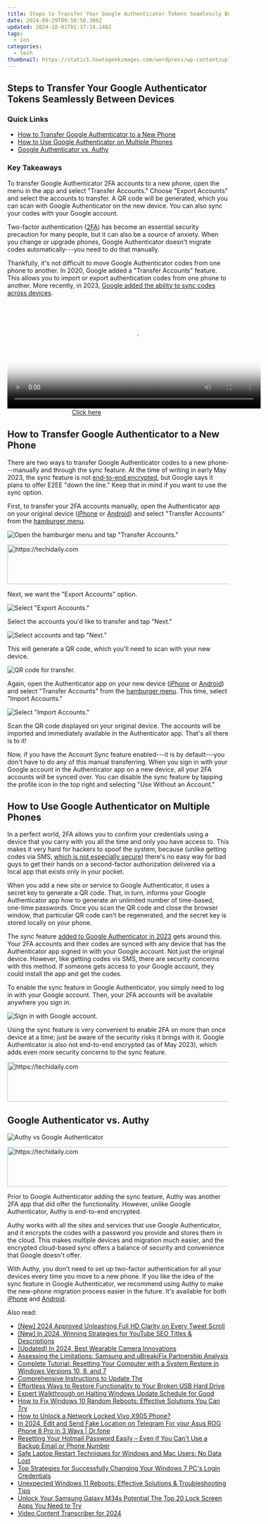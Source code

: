 ```yaml
---
title: Steps to Transfer Your Google Authenticator Tokens Seamlessly Between Devices
date: 2024-09-29T09:50:50.306Z
updated: 2024-10-01T01:17:14.146Z
tags:
  - ios
categories:
  - tech
thumbnail: https://static1.howtogeekimages.com/wordpress/wp-content/uploads/2019/07/Google-Authenticator-hero-1.jpg
---
```


## Steps to Transfer Your Google Authenticator Tokens Seamlessly Between Devices

### Quick Links

* [How to Transfer Google Authenticator to a New Phone](https://visual-screen-recording.techidaily.com/updated-hitting-the-high-score-in-ps4-game-capture-mastery/)
* [How to Use Google Authenticator on Multiple Phones](https://smart-video-editing.techidaily.com/updated-2024-approved-download-royalty-free-videos-from-these-top-websites/)
* [Google Authenticator vs. Authy](https://desktop-recording.techidaily.com/updated-in-2024-insider-guide-recording-full-desktop-scenes-in-w8/)

### Key Takeaways

 To transfer Google Authenticator 2FA accounts to a new phone, open the menu in the app and select "Transfer Accounts." Choose "Export Accounts" and select the accounts to transfer. A QR code will be generated, which you can scan with Google Authenticator on the new device. You can also sync your codes with your Google account.

 Two-factor authentication ([2FA](https://howto.techidaily.com/spotify-keeps-crashing-a-complete-list-of-fixes-you-can-use-on-zte-nubia-z60-ultra-drfone-by-drfone-fix-android-problems-fix-android-problems/)) has become an essential security precaution for many people, but it can also be a source of anxiety. When you change or upgrade phones, Google Authenticator doesn't migrate codes automatically---you need to do that manually.

 Thankfully, it's not difficult to move Google Authenticator codes from one phone to another. In 2020, Google added a "Transfer Accounts" feature. This allows you to import or export authentication codes from one phone to another. More recently, in 2023, [Google added the ability to sync codes across devices](https://some-guidance.techidaily.com/new-the-photographers-guide-to-maximizing-lunapic-potential/).

<!-- affiliate ads begin -->
<span id="1982596">
					<video width="576" height="240" style="cursor:pointer"
           poster="//a.impactradius-go.com/display-clicktoplayimage/1982596.png"
           onclick="if(!this.playClicked){this.play();this.setAttribute('controls',true);this.playClicked=true;}">
	   <source src="//a.impactradius-go.com/display-ad/22993-1982596">
	   <img src="//a.impactradius-go.com/display-clicktoplayimage/1982596.png" style="border: none; height: 100%; width: 100%; object-fit: contain">
	</video>
	<div style="width:360px;text-align:center"><a href="javascript:window.open(decodeURIComponent('https%3A%2F%2Fhomestyler.sjv.io%2Fc%2F5597632%2F1982596%2F22993'), '_blank');void(0);">Click here</a></div>
</span>
<img height="0" width="0" src="https://imp.pxf.io/i/5597632/1982596/22993" style="position:absolute;visibility:hidden;" border="0" />
<!-- affiliate ads end -->

##  How to Transfer Google Authenticator to a New Phone

 There are two ways to transfer Google Authenticator codes to a new phone---manually and through the sync feature. At the time of writing in early May 2023, the sync feature is not [end-to-end encrypted](https://extra-hints.techidaily.com/new-13-creative-ways-to-save-and-store-online-audio-broadcasts/), but Google says it plans to offer E2EE "down the line." Keep that in mind if you want to use the sync option.

 First, to transfer your 2FA accounts manually, open the Authenticator app on your original device ([iPhone](https://apps.apple.com/us/app/google-authenticator/id388497605) or [Android](https://www.anrdoezrs.net/links/3607085/type/dlg/sid/UUhtgUeUpU213734/https://play.google.com/store/apps/details?id=com.google.android.apps.authenticator2&hl=en%5FUS&gl=US)) and select "Transfer Accounts" from the [hamburger menu](https://review-topics.techidaily.com/recover-your-contacts-after-oppo-reno-8t-has-been-deleted-by-fonelab-android-recover-contacts/).

![Open the hamburger menu and tap "Transfer Accounts."](https://static1.howtogeekimages.com/wordpress/wp-content/uploads/2019/07/2023-05-02_16-03-52.jpg) 

<!-- affiliate ads begin -->
<a href="https://aligracehair.sjv.io/c/5597632/1948954/19272" target="_top" id="1948954">
  <img src="//a.impactradius-go.com/display-ad/19272-1948954" border="0" alt="https://techidaily.com" width="728" height="90"/>
</a>
<img height="0" width="0" src="https://aligracehair.sjv.io/i/5597632/1948954/19272" style="position:absolute;visibility:hidden;" border="0" />
<!-- affiliate ads end -->

 Next, we want the "Export Accounts" option.

![Select "Export Accounts."](https://static1.howtogeekimages.com/wordpress/wp-content/uploads/2019/07/2023-05-02_15-53-23.jpg) 

 Select the accounts you'd like to transfer and tap "Next."

![Select accounts and tap "Next."](https://static1.howtogeekimages.com/wordpress/wp-content/uploads/2019/07/2023-05-02_16-06-18.jpg) 

 This will generate a QR code, which you'll need to scan with your new device.

![QR code for transfer.](https://static1.howtogeekimages.com/wordpress/wp-content/uploads/2019/07/2023-05-02_15-53-38.jpg) 

 Again, open the Authenticator app on your new device ([iPhone](https://apps.apple.com/us/app/google-authenticator/id388497605) or [Android](https://www.anrdoezrs.net/links/3607085/type/dlg/sid/UUhtgUeUpU213734/https://play.google.com/store/apps/details?id=com.google.android.apps.authenticator2&hl=en%5FUS&gl=US)) and select "Transfer Accounts" from the [hamburger menu](https://review-topics.techidaily.com/recover-your-contacts-after-oppo-reno-8t-has-been-deleted-by-fonelab-android-recover-contacts/). This time, select "Import Accounts."

![Select "Import Accounts."](https://static1.howtogeekimages.com/wordpress/wp-content/uploads/2019/07/2023-05-02_16-05-37.jpg) 

 Scan the QR code displayed on your original device. The accounts will be imported and immediately available in the Authenticator app. That's all there is to it!

 Now, if you have the Account Sync feature enabled---it is by default---you don't have to do any of this manual transferring. When you sign in with your Google account in the Authenticator app on a new device, all your 2FA accounts will be synced over. You can disable the sync feature by tapping the profile icon in the top right and selecting "Use Without an Account."

##  How to Use Google Authenticator on Multiple Phones

 In a perfect world, 2FA allows you to confirm your credentials using a device that you carry with you all the time and only you have access to. This makes it very hard for hackers to spoof the system, because (unlike getting codes via SMS, [which is not especially secure](https://fake-location.techidaily.com/wondering-the-best-alternative-to-hola-on-google-pixel-7a-here-is-the-answer-drfone-by-drfone-virtual-android/)) there's no easy way for bad guys to get their hands on a second-factor authorization delivered via a local app that exists only in your pocket.

 When you add a new site or service to Google Authenticator, it uses a secret key to generate a QR code. That, in turn, informs your Google Authenticator app how to generate an unlimited number of time-based, one-time passwords. Once you scan the QR code and close the browser window, that particular QR code can't be regenerated, and the secret key is stored locally on your phone.

 The sync feature [added to Google Authenticator in 2023](https://some-guidance.techidaily.com/new-the-photographers-guide-to-maximizing-lunapic-potential/) gets around this. Your 2FA accounts and their codes are synced with any device that has the Authenticator app signed in with your Google account. Not just the original device. However, like getting codes vis SMS, there are security concerns with this method. If someone gets access to your Google account, they could install the app and get the codes.

 To enable the sync feature in Google Authenticator, you simply need to log in with your Google account. Then, your 2FA accounts will be available anywhere you sign in.

![Sign in with Google account.](https://static1.howtogeekimages.com/wordpress/wp-content/uploads/2019/07/2023-05-02_15-38-27.jpg) 

 Using the sync feature is very convenient to enable 2FA on more than once device at a time; just be aware of the security risks it brings with it. Google Authenticator is also not end-to-end encrypted (as of May 2023), which adds even more security concerns to the sync feature.

<!-- affiliate ads begin -->
<a href="https://ephamedtechinc.pxf.io/c/5597632/2136626/26400" target="_top" id="2136626">
  <img src="//a.impactradius-go.com/display-ad/26400-2136626" border="0" alt="https://techidaily.com" width="728" height="90"/>
</a>
<img height="0" width="0" src="https://ephamedtechinc.pxf.io/i/5597632/2136626/26400" style="position:absolute;visibility:hidden;" border="0" />
<!-- affiliate ads end -->

##  Google Authenticator vs. Authy

![Authy vs Google Authenticator](https://static1.howtogeekimages.com/wordpress/wp-content/uploads/2019/07/authy-google-authenticator.jpg) 

<!-- affiliate ads begin -->
<a href="https://appsumo.8odi.net/c/5597632/2075471/7443" target="_top" id="2075471">
  <img src="//a.impactradius-go.com/display-ad/7443-2075471" border="0" alt="https://techidaily.com" width="728" height="90"/>
</a>
<img height="0" width="0" src="https://appsumo.8odi.net/i/5597632/2075471/7443" style="position:absolute;visibility:hidden;" border="0" />
<!-- affiliate ads end -->

 Prior to Google Authenticator adding the sync feature, Authy was another 2FA app that did offer the functionality. However, unlike Google Authenticator, Authy is end-to-end encrypted.

 Authy works with all the sites and services that use Google Authenticator, and it encrypts the codes with a password you provide and stores them in the cloud. This makes multiple devices and migration much easier, and the encrypted cloud-based sync offers a balance of security and convenience that Google doesn't offer.

 With Authy, you don't need to set up two-factor authentication for all your devices every time you move to a new phone. If you like the idea of the sync feature in Google Authenticator, we recommend using Authy to make the new-phone migration process easier in the future. It's available for both [iPhone](https://apps.apple.com/us/app/twilio-authy/id494168017) and [Android](https://www.anrdoezrs.net/links/3607085/type/dlg/sid/UUhtgUeUpU213734/https://play.google.com/store/apps/details?id=com.authy.authy&hl=en%5FUS&gl=US).

<ins class="adsbygoogle"
     style="display:block"
     data-ad-format="autorelaxed"
     data-ad-client="ca-pub-7571918770474297"
     data-ad-slot="1223367746"></ins>

<ins class="adsbygoogle"
     style="display:block"
     data-ad-client="ca-pub-7571918770474297"
     data-ad-slot="8358498916"
     data-ad-format="auto"
     data-full-width-responsive="true"></ins>

<span class="atpl-alsoreadstyle">Also read:</span>
<div><ul>
<li><a href="https://twitter-videos.techidaily.com/new-2024-approved-unleashing-full-hd-clarity-on-every-tweet-scroll/"><u>[New] 2024 Approved Unleashing Full HD Clarity on Every Tweet Scroll</u></a></li>
<li><a href="https://youtube-lab.techidaily.com/n-2024-winning-strategies-for-youtube-seo-titles-and-descriptions/"><u>[New] In 2024, Winning Strategies for YouTube SEO Titles & Descriptions</u></a></li>
<li><a href="https://fox-helps.techidaily.com/updated-in-2024-best-wearable-camera-innovations/"><u>[Updated] In 2024, Best Wearable Camera Innovations</u></a></li>
<li><a href="https://tech-recovery.techidaily.com/assessing-the-limitations-samsung-and-ubreakifix-partnership-analysis/"><u>Assessing the Limitations: Samsung and uBreakiFix Partnership Analysis</u></a></li>
<li><a href="https://os-tips.techidaily.com/complete-tutorial-resetting-your-computer-with-a-system-restore-in-windows-versions-10-8-and-7/"><u>Complete Tutorial: Resetting Your Computer with a System Restore in Windows Versions 10, 8, and 7</u></a></li>
<li><a href="https://hardware-help.techidaily.com/comprehensive-instructions-to-update-the/"><u>Comprehensive Instructions to Update The</u></a></li>
<li><a href="https://os-tips.techidaily.com/effortless-ways-to-restore-functionality-to-your-broken-usb-hard-drive/"><u>Effortless Ways to Restore Functionality to Your Broken USB Hard Drive</u></a></li>
<li><a href="https://os-tips.techidaily.com/expert-walkthrough-on-halting-windows-update-schedule-for-good/"><u>Expert Walkthrough on Halting Windows Update Schedule for Good</u></a></li>
<li><a href="https://os-tips.techidaily.com/how-to-fix-windows-10-random-reboots-effective-solutions-you-can-try/"><u>How to Fix Windows 10 Random Reboots: Effective Solutions You Can Try</u></a></li>
<li><a href="https://android-unlock.techidaily.com/how-to-unlock-a-network-locked-vivo-x90s-phone-by-drfone-android/"><u>How to Unlock a Network Locked Vivo X90S Phone?</u></a></li>
<li><a href="https://location-social.techidaily.com/in-2024-edit-and-send-fake-location-on-telegram-for-your-asus-rog-phone-8-pro-in-3-ways-drfone-by-drfone-virtual-android/"><u>In 2024, Edit and Send Fake Location on Telegram For your Asus ROG Phone 8 Pro in 3 Ways | Dr.fone</u></a></li>
<li><a href="https://os-tips.techidaily.com/resetting-your-hotmail-password-easily-even-if-you-cant-use-a-backup-email-or-phone-number/"><u>Resetting Your Hotmail Password Easily – Even if You Can't Use a Backup Email or Phone Number</u></a></li>
<li><a href="https://os-tips.techidaily.com/safe-laptop-restart-techniques-for-windows-and-mac-users-no-data-lost/"><u>Safe Laptop Restart Techniques for Windows and Mac Users: No Data Lost</u></a></li>
<li><a href="https://os-tips.techidaily.com/top-strategies-for-successfully-changing-your-windows-7-pcs-login-credentials/"><u>Top Strategies for Successfully Changing Your Windows 7 PC's Login Credentials</u></a></li>
<li><a href="https://os-tips.techidaily.com/unexpected-windows-11-reboots-effective-solutions-and-troubleshooting-tips/"><u>Unexpected Windows 11 Reboots: Effective Solutions & Troubleshooting Tips</u></a></li>
<li><a href="https://android-unlock.techidaily.com/unlock-your-samsung-galaxy-m34s-potential-the-top-20-lock-screen-apps-you-need-to-try-by-drfone-android/"><u>Unlock Your Samsung Galaxy M34s Potential The Top 20 Lock Screen Apps You Need to Try</u></a></li>
<li><a href="https://youtube-blog.techidaily.com/-content-transcriber-for-2024/"><u>Video Content Transcriber for 2024</u></a></li>
</ul></div>

